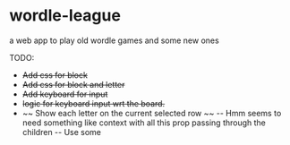 # wordle-league
a web app to play old wordle games and some new ones


TODO:
- ~~Add css for block~~
- ~~Add css for block and letter~~
- ~~Add keyboard for input~~
- ~~logic for keyboard input wrt the board.~~ 
- ~~ Show each letter on the current selected row ~~
-- Hmm seems to need something like context with all this prop passing through the children
-- Use some 